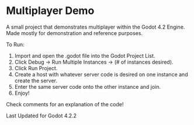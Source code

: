 # Multiplayer Demo
A small project that demonstrates multiplayer within the Godot 4.2 Engine. 
Made mostly for demonstration and reference purposes.

To Run: 
1. Import and open the .godot file into the Godot Project List.
2. Click Debug -> Run Multiple Instances -> (# of instances desired).
3. Click Run Project.
4. Create a host with whatever server code is desired on one instance and create the server. 
5. Enter the same server code onto the other instance and join.
6. Enjoy!

Check comments for an explanation of the code!

Last Updated for Godot 4.2.2
